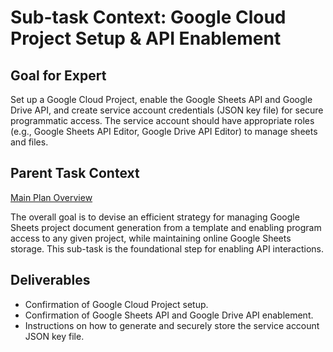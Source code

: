 # Sub-task Context: Google Cloud Project Setup & API Enablement

## Goal for Expert
Set up a Google Cloud Project, enable the Google Sheets API and Google Drive API, and create service account credentials (JSON key file) for secure programmatic access. The service account should have appropriate roles (e.g., Google Sheets API Editor, Google Drive API Editor) to manage sheets and files.

## Parent Task Context
[Main Plan Overview](../../plans/ROO#TASK_20250626010208_A1B2C3D4_plan_overview.md)

The overall goal is to devise an efficient strategy for managing Google Sheets project document generation from a template and enabling program access to any given project, while maintaining online Google Sheets storage. This sub-task is the foundational step for enabling API interactions.

## Deliverables
*   Confirmation of Google Cloud Project setup.
*   Confirmation of Google Sheets API and Google Drive API enablement.
*   Instructions on how to generate and securely store the service account JSON key file.